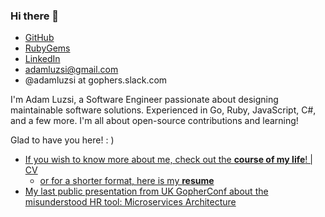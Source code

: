 ### Hi there 👋

- [GitHub](https://github.com/adamluzsi/)
- [RubyGems](https://rubygems.org/profiles/adamluzsi)
- [LinkedIn](https://www.linkedin.com/in/adam-luzsi-6233068b/)
- adamluzsi@gmail.com
- @adamluzsi at gophers.slack.com

I'm Adam Luzsi, a Software Engineer passionate about designing maintainable software solutions.
Experienced in Go, Ruby, JavaScript, C#, and a few more.
I'm all about open-source contributions and learning!

Glad to have you here! : )

- [If you wish to know more about me, check out the **course of my life**! | CV](CV.md)
    - [or for a shorter format, here is my **resume**](resume.md)
- [My last public presentation from UK GopherConf about the misunderstood HR tool: Microservices Architecture](https://www.youtube.com/watch?v=n9F2j1cAYcc)
